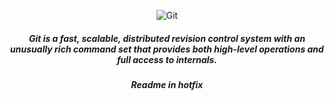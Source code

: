 <div align="center">

![Git](https://img.shields.io/badge/git-%23F05033.svg?style=for-the-badge&logo=git&logoColor=white) 

<h5 align="center">Git is a fast, scalable, distributed revision control 
system with an unusually rich command set that provides both high-level 
operations and full access to internals.</h2>
</div>

<h5 align="center">Readme in hotfix</h5>